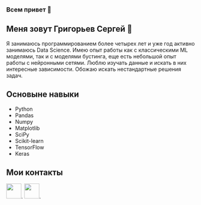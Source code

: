 ### Всем привет 👋

<!--
**SegaObin/SegaObin** is a ✨ _special_ ✨ repository because its `README.md` (this file) appears on your GitHub profile.

Here are some ideas to get you started:

- 🔭 I’m currently working on ...
- 🌱 I’m currently learning ...
- 👯 I’m looking to collaborate on ...
- 🤔 I’m looking for help with ...
- 💬 Ask me about ...
- 📫 How to reach me: ...
- 😄 Pronouns: ...
- ⚡ Fun fact: ...
-->
## Меня зовут Григорьев Сергей 🙋
Я занимаюсь программированием более четырех лет и уже год активно занимаюсь Data Science. Имею опыт работы как с классическими ML моделями, так и с моделями бустинга, еще есть небольшой опыт работы с нейронными сетями. Люблю изучать данные и искать в них интересные зависимости. Обожаю искать нестандартные решения задач.

## Основыне навыки
  - Python
  - Pandas
  - Numpy
  - Matplotlib
  - SciPy
  - Scikit-learn
  - TensorFlow
  - Keras

## Мои контакты

<a href="https://t.me/SegaObin"><img height="40" width="40" src="https://github.com/simple-icons/simple-icons/blob/develop/icons/telegram.svg"></a>.
<a href="sergichgriov@gmail.com"><img height="40" width="40" src="https://github.com/simple-icons/simple-icons/blob/develop/icons/gmail.svg"></a>.
